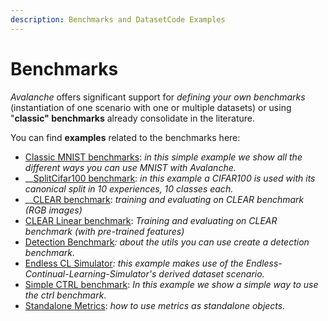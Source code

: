 ```yaml
---
description: Benchmarks and DatasetCode Examples
---
```


# Benchmarks

_Avalanche_ offers significant support for _defining your own benchmarks_ (instantiation of one scenario with one or multiple datasets) or using "**classic" benchmarks** already consolidate in the literature.

You can find **examples** related to the benchmarks here:&#x20;

* [Classic MNIST benchmarks](../../../examples/all\_mnist.py): _in this simple example we show all the different ways you can use MNIST with Avalanche._
* __[SplitCifar100 benchmark](../../../examples/lamaml\_cifar100.py): _in this example a CIFAR100 is used with its canonical split in 10 experiences, 10 classes each._
* __[CLEAR benchmark](../../../examples/clear.py): _training and evaluating on CLEAR benchmark (RGB images)_
* [CLEAR Linear benchmark](../../../examples/clear\_linear.py): _Training and evaluating on CLEAR benchmark (with pre-trained features)_
* [Detection Benchmark](../../../examples/detection\_examples\_utils.py)_: about the utils you can use create a detection benchmark._
* [Endless CL Simulator](../../../examples/endless\_cl\_sim.py)_: this example makes use of the Endless-Continual-Learning-Simulator's derived dataset scenario._
* [Simple CTRL benchmark](../../../examples/simple\_ctrl.py): _In this example we show a simple way to use the ctrl benchmark_.&#x20;
* [Standalone Metrics](../../../examples/standalone\_metric.py): _how to use metrics as standalone objects._&#x20;
